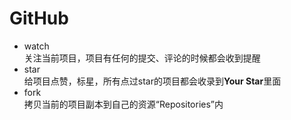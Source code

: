 # GitHub

- watch   
  关注当前项目，项目有任何的提交、评论的时候都会收到提醒
- star   
  给项目点赞，标星，所有点过star的项目都会收录到**Your Star**里面
- fork  
  拷贝当前的项目副本到自己的资源“Repositories”内  

